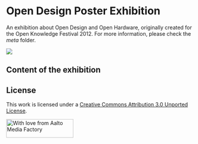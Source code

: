 # Open Design Poster Exhibition

An exhibition about Open Design and Open Hardware, originally created for the Open Knowledge Festival 2012. For more information, please check the *meta* folder.

<img src="https://raw.github.com/openp2pdesign/Open-Design-Exhibition/master/meta/open.design_definition_storyboard.png">


## Content of the exhibition

	
	
## License


This work is licensed under a [Creative Commons Attribution 3.0 Unported License](http://creativecommons.org/licenses/by/3.0/deed.en_US).


<a href="http://mediafactory.aalto.fi/" style=" border-color:transparent!important;text-decoration:none!important;"><img src="http://mediafactory.aalto.fi/wp-content/uploads/2011/03/withlove_harm.gif" alt="With love from Aalto Media Factory" style="border-color:transparent!important;width:180px!important;height:50px!important;" /></a>